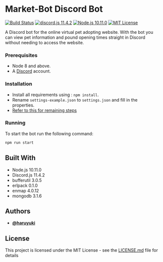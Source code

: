 # Market-Bot Discord Bot

[![Build Status](https://travis-ci.com/Tesshin/Market-JS.svg?token=sz9EfaY65y1dePiQtxzm&branch=master)](https://travis-ci.com/Tesshin/Market-JS)
[![discord.js 11.4.2](https://img.shields.io/badge/discord.js-11.4.2-blue.svg)](https://discord.js.org/)
[![Node.js 10.11.0](https://img.shields.io/badge/Node.js-10.11.0-green.svg)](https://nodejs.org/en/)
[![MIT License](https://img.shields.io/badge/License-MIT-blue.svg)](https://github.com/Tesshin/Market-JS/blob/master/README.md)

A Discord bot for the online virtual pet adopting website. With the bot you can view pet information and pound opening times straight in Discord without needing to access the website.

### Prerequisites

* Node 8 and above.
* A [Discord](https://discordapp.com) account.

### Installation
* Install all requirements using : `npm install`.
* Rename `settings-example.json` to `settings.json` and fill in the properties.
* [Refer to this for remaining steps](https://github.com/Tesshin/Market-Bot/wiki/Installation)

### Running

To start the bot run the following command:
```bash
npm run start
```

## Built With

* Node.js 10.11.0
* Discord.js 11.4.2
* bufferutil 3.0.5
* erlpack 0.1.0
* enmap 4.0.12
* mongodb 3.1.6

## Authors

* [**@haruyuki**](https://github.com/haruyuki)

## License

This project is licensed under the MIT License - see the [LICENSE.md](LICENSE) file for details
